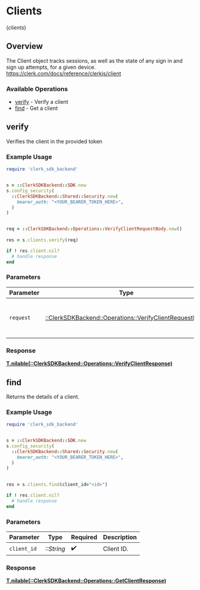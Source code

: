 # Clients
(*clients*)

## Overview

The Client object tracks sessions, as well as the state of any sign in and sign up attempts, for a given device.
<https://clerk.com/docs/reference/clerkjs/client>

### Available Operations

* [verify](#verify) - Verify a client
* [find](#find) - Get a client

## verify

Verifies the client in the provided token

### Example Usage

```ruby
require 'clerk_sdk_backend'


s = ::ClerkSDKBackend::SDK.new
s.config_security(
  ::ClerkSDKBackend::Shared::Security.new(
    bearer_auth: "<YOUR_BEARER_TOKEN_HERE>",
  )
)


req = ::ClerkSDKBackend::Operations::VerifyClientRequestBody.new()
    
res = s.clients.verify(req)

if ! res.client.nil?
  # handle response
end

```

### Parameters

| Parameter                                                                                                    | Type                                                                                                         | Required                                                                                                     | Description                                                                                                  |
| ------------------------------------------------------------------------------------------------------------ | ------------------------------------------------------------------------------------------------------------ | ------------------------------------------------------------------------------------------------------------ | ------------------------------------------------------------------------------------------------------------ |
| `request`                                                                                                    | [::ClerkSDKBackend::Operations::VerifyClientRequestBody](../../models/operations/verifyclientrequestbody.md) | :heavy_check_mark:                                                                                           | The request object to use for the request.                                                                   |

### Response

**[T.nilable(::ClerkSDKBackend::Operations::VerifyClientResponse)](../../models/operations/verifyclientresponse.md)**



## find

Returns the details of a client.

### Example Usage

```ruby
require 'clerk_sdk_backend'


s = ::ClerkSDKBackend::SDK.new
s.config_security(
  ::ClerkSDKBackend::Shared::Security.new(
    bearer_auth: "<YOUR_BEARER_TOKEN_HERE>",
  )
)

    
res = s.clients.find(client_id="<id>")

if ! res.client.nil?
  # handle response
end

```

### Parameters

| Parameter          | Type               | Required           | Description        |
| ------------------ | ------------------ | ------------------ | ------------------ |
| `client_id`        | *::String*         | :heavy_check_mark: | Client ID.         |

### Response

**[T.nilable(::ClerkSDKBackend::Operations::GetClientResponse)](../../models/operations/getclientresponse.md)**

